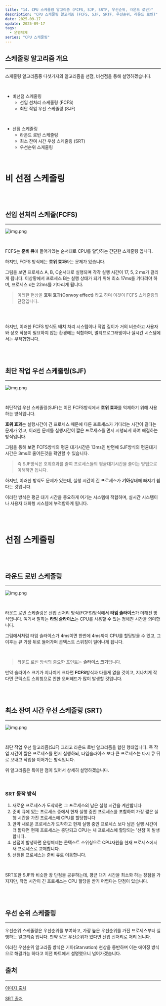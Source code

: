 ```yaml
---
title: "14. CPU 스케줄링 알고리즘 (FCFS, SJF, SRTF, 우선순위, 라운드 로빈)"
description: "CPU 스케줄링 알고리즘 (FCFS, SJF, SRTF, 우선순위, 라운드 로빈)"
date: 2025-09-17
update: 2025-09-17
tags:
  - 운영체제
series: "CPU 스케줄링"
---
```


## 스케줄링 알고리즘 개요

---

스케줄링 알고리즘중 다섯가지의 알고리즘을 선점, 비선점을 통해 설명하겠습니다.

<br>

- 비선점 스케줄링
  - 선입 선처리 스케줄링 (FCFS)
  - 최단 작업 우선 스케줄링 (SJF)

<br>

- 선점 스케줄링
  - 라운드 로빈 스케줄링
  - 최소 잔여 시간 우성 스케줄링 (SRT)
  - 우선순위 스케줄링

<br>

# 비 선점 스케줄링

<br>
<br>

## 선입 선처리 스케줄(FCFS)

---

![img.png](fcfs.png)

<br>

FCFS는 **준비 큐**에 들어가있는 순서대로 CPU를 할당하는 간단한 스케줄링 입니다.

하지만, FCFS 방식에는 **호위 효과**라는 문제가 있습니다.

그림을 보면 프로세스 A, B, C순서대로 실행되며 각각 실행 시간이 17, 5, 2 ms가 걸리게 됩니다.
이상황에서 프로세스 B는 실행 상태가 되기 위해 최소 17ms를 기다려야 하며, 프로세스 c는 22ms를 기다리게 됩니다.

> 이러한 현상을 **호위 효과(Convoy effect)** 라고 하며 이것이 FCFS 스케줄링의 단점입니다.

<br>
<br>

하지만, 이러한 FCFS 방식도 배치 처리 시스템이나 작업 길이가 거의 비슷하고 사용자와 상호 작용이 필요하지 않는 환경에는
적합하며, 멀티프로그래밍이나 실시간 시스템에서는 부적합합니다.

<br>
<br>

## 최단 작업 우선 스케줄링(SJF)

---

![img.png](sjf.png)

<br>

최단작업 우선 스케줄링(SJF)는 이전 FCFS방식에서 **호위 효과**를 억제하기 위해 사용하는 방식입니다.

**호위 효과**는 실행시간이 긴 프로세스 때문에 다른 프로세스가 기다리는 시간이 길다는 문제가 있고,
이러한 문제를 실행시간이 짧은 프로세스를 먼저 시행되게 하여 해결하는 방식입니다.

그림을 통해 보면 FCFS방식의 평균 대기시간은 13ms인 반면에 SJF방식의 편균대기 시간은 3ms로 줄어든것을
확인할 수 있습니다.

> 즉 SJF방식은 호위효과를 줄여 프로세스들의 평균대기시간을 줄이는 방법으로 이해하면 됩니다.

하지만, 이러한 방식도 문제가 있는데, 실행 시간이 긴 프로세스가 **기아**상태에 빠지기 쉽다는 것입니다.

이러한 방식은 평균 대기 시간을 중요하게 여기는 시스템에 적합하며, 실시간 시스템이나 사용자 대화형 시스템에 부적합하게 됩니다.

<br>
<br>

#  선점 스케줄링

<br>
<br>

## 라운드 로빈 스케줄링

---

![img.png](round_robin.png)

<br>

라운드 로빈 스케줄링은 선입 선처리 방식(FCFS)방식에서 **타임 슬라이스**가 더해진 방식입니다.
여기서 말하는 **타임 슬라이스**는 CPU를 사용할 수 있는 정해진 시간을 의미합니다.

그림에서처럼 타임 슬라이스가 4ms이면 한번에 4ms까지 CPU를 할당받을 수 있고, 그 이후는 큐 가장 뒤로 들어가며
콘텍스트 스위칭이 일어나게 됩니다.

<br>

> 라운드 로빈 방식의 중요한 포인트는 **슬라이스 크기**입니다.

만약 슬라이스 크기가 지나치게 크다면 **FCFS**방식과 다를게 없을 것이고, 지나치게 작다면 콘텍스트 스위칭으로 인한
오버헤드가 많이 발생할 것입니다.

<br>
<br>

## 최소 잔여 시간 우선 스케줄링 (SRT)

---

![img.png](srt.png)

<br>

최단 작업 우선 알고리즘(SJF) 그리고 라운드 로빈 알고리즘을 합친 형태입니다.
즉 작업 시간이 짧은 프로세스를 먼저 실행하되, 타임슬라이스 보다 큰 프로세스는 다시 큐 뒤로 보내고 작업을 이어가는 방식입니다.

위 알고리즘은 특이한 점이 있어서 상세히 설명하겠습니다.

<br>

### SRT 동작 방식

1. 새로운 프로세스가 도착하면 그 프로세스의 남은 실행 시간을 계산합니다
2. 준비 큐에 있는 프로세스 중에서 현재 실행 중인 프로세스를 포함하여 가장 짧은 실행 시간을 가진 프로세스에 CPU를 할당합니다
3. 만약 새로운 프로세스가 도착하고 현재 실행 중인 프로세스 보다 남은 실행 시간이 더 짧다면 현재 프로세스는 중단되고 CPU는 새 프로세스에 할당되는 '선점'이 발생합니다.
4. 선점이 발생하면 운영체제는 콘텍스트 스위칭으로 CPU자원을 현재 프로세스에서 새 프로세스로 교체합니다.
5. 선점된 프로세스는 준비 큐로 이동합니다.

<br>

SRT또한 SJF와 비슷한 장 단점을 공유하는데, 평균 대기 시간을 최소화 하는 장점을 가지지만, 작업 시간이 긴
프로세스는 CPU 할당을 받기 어렵다는 단점이 있습니다.

<br>
<br>

## 우선 순위 스케줄링

---

우선순위 스케줄링은 우선순위를 부여하고, 가장 높은 우선순위를 가진 프로세스부터 실행하는 알고리즘 입니다.
만약 같은 우선순위가 있다면 선입 선처리로 처리 됩니다.

이러한 우선순위 알고리즘 방식은 기아(Starvation) 현상을 동반하며 이는 에이징 방식으로 해결가능 하다고 이전 파트에서 설명했으니
넘어가겠습니다.









## 출처

---

[이미지 출처](https://www.inflearn.com/course/%ED%98%BC%EC%9E%90-%EA%B3%B5%EB%B6%80%ED%95%98%EB%8A%94-%EC%BB%B4%ED%93%A8%ED%84%B0%EA%B5%AC%EC%A1%B0-%EC%9A%B4%EC%98%81%EC%B2%B4%EC%A0%9C/dashboard)

[SRT 출처](https://devshovelinglife.tistory.com/977)






